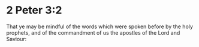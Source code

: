 # 2 Peter 3:2

That ye may be mindful of the words which were spoken before by the holy prophets, and of the commandment of us the apostles of the Lord and Saviour: